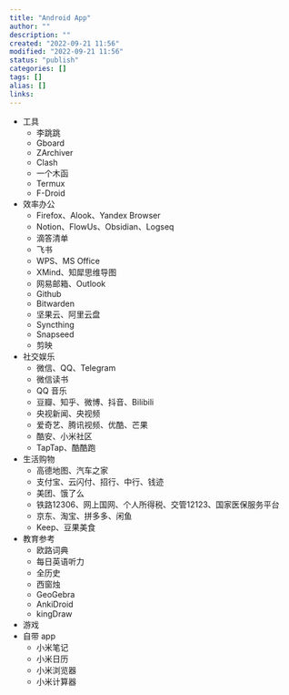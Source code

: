 ```yaml
---
title: "Android App"
author: ""
description: ""
created: "2022-09-21 11:56"
modified: "2022-09-21 11:56"
status: "publish"
categories: []
tags: []
alias: []
links: 
---
```


- 工具
  - 李跳跳
  - Gboard
  - ZArchiver
  - Clash
  - 一个木函
  - Termux
  - F-Droid
- 效率办公
  - Firefox、Alook、Yandex Browser
  - Notion、FlowUs、Obsidian、Logseq
  - 滴答清单
  - 飞书
  - WPS、MS Office
  - XMind、知犀思维导图
  - 网易邮箱、Outlook
  - Github
  - Bitwarden
  - 坚果云、阿里云盘
  - Syncthing
  - Snapseed
  - 剪映
- 社交娱乐
  - 微信、QQ、Telegram
  - 微信读书
  - QQ 音乐
  - 豆瓣、知乎、微博、抖音、Bilibili
  - 央视新闻、央视频
  - 爱奇艺、腾讯视频、优酷、芒果
  - 酷安、小米社区
  - TapTap、酷酷跑
- 生活购物
  - 高德地图、汽车之家
  - 支付宝、云闪付、招行、中行、钱迹
  - 美团、饿了么
  - 铁路12306、网上国网、个人所得税、交管12123、国家医保服务平台
  - 京东、淘宝、拼多多、闲鱼
  - Keep、豆果美食
- 教育参考
  - 欧路词典
  - 每日英语听力
  - 全历史
  - 西窗烛
  - GeoGebra
  - AnkiDroid
  - kingDraw
- 游戏
- 自带 app
  - 小米笔记
  - 小米日历
  - 小米浏览器
  - 小米计算器
